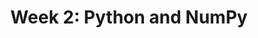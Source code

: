 ---
title: "Week 2: Python and NumPy"
weekNumber: 2
days:
  - date: "2025-01-13"
    events:
      - name: LEC 2
        type: lecture
        title: Python Basics
        # html: resources/lectures/lec02/lec02-filled.html
        # github: https://github.com/practicaldsc/fa24/blob/main/lectures/lec02/
        # videos: https://youtu.be/IaEuWJCcwjk?feature=shared
        reading: https://wesmckinney.com/book/python-basics
        reading_text: PDA 2-3
        note: For more Python resources, take a look at the extra <a href="resources#Readings">Readings</a> on the Resources tab of the course website.
  - date: "2025-01-15"
    events:
      - name: LEC 3
        type: lecture
        title: NumPy and Random Simulations
        # html: resources/lectures/lec03/lec03-filled.html
        # github: https://github.com/practicaldsc/fa24/blob/main/lectures/lec03/
        reading: https://wesmckinney.com/book/numpy-basics
        reading_text: PDA 4
        reading2: https://inferentialthinking.com/chapters/09/3/Simulation.html
        reading2_text: CIT 9.3
  - date: "2025-01-16"
    events:
      - name: DISC 2
        type: disc
        title: Arrays
        # problems: https://study.practicaldsc.org/disc02/index.html
  - date: "2025-01-17"
    events:
      - name: HW 1
        type: hw
        title: <b>Python Fundamentals</b>
        github: https://github.com/practicaldsc/wn25/blob/main/homeworks/hw01/hw01.ipynb
---